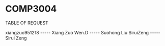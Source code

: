 # COMP3004
TABLE OF REQUEST

xiangzuo951218 ----- Xiang Zuo
Wen.D          ----- Suohong Liu
SiruiZeng      ----- Sirui Zeng